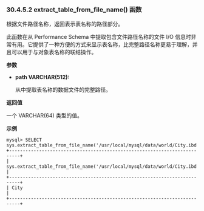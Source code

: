 ### 30.4.5.2 extract_table_from_file_name() 函数

根据文件路径名称，返回表示表名称的路径部分。

此函数在从 Performance Schema 中提取包含文件路径名称的文件 I/O 信息时非常有用。它提供了一种方便的方式来显示表名称，比完整路径名称更易于理解，并且可以用于与对象表名称的联结操作。

**参数**

- **path VARCHAR(512):**  

  从中提取表名称的数据文件的完整路径。

**返回值**

一个 VARCHAR(64) 类型的值。

**示例**

```
mysql> SELECT sys.extract_table_from_file_name('/usr/local/mysql/data/world/City.ibd');  
+--------------------------------------------------------------------------+  
| sys.extract_table_from_file_name('/usr/local/mysql/data/world/City.ibd') |  
+--------------------------------------------------------------------------+  
| City                                                                     |  
+--------------------------------------------------------------------------+  
```

